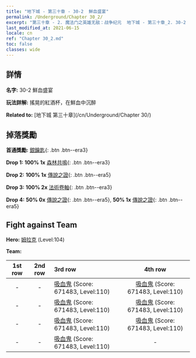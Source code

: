 ```yaml
---
title: "地下城 - 第三十章 - 30-2  鮮血盛宴"
permalink: /Underground/Chapter 30_2/
excerpt: "第三十章 - 2. 魔法门之英雄无敌：战争纪元  地下城 - 第三十章_2. 30-2  鮮血盛宴"
last_modified_at: 2021-06-15
locale: cn
ref: "Chapter 30_2.md"
toc: false
classes: wide
---
```


## 詳情

 **名字:** 30-2  鮮血盛宴

 **玩法詳解:**       搖晃的紅酒杯，在鮮血中沉醉

 **Related to:** [地下城 第三十章](/cn/Underground/Chapter 30/)

## 掉落獎勵

 **首通獎勵:** [銀鑰匙](/cn/Items/con_693/){: .btn .btn--era3}

 **Drop 1:** **100% 1x** [森林共鳴](/cn/Items/her_465/){: .btn .btn--era3}

 **Drop 2:** **100% 1x** [傳說之證](/cn/Items/mat_102/){: .btn .btn--era5}

 **Drop 3:** **100% 2x** [法術卷軸](/cn/Items/con_694/){: .btn .btn--era3}

 **Drop 4:** **50% 0x** [傳說之證](/cn/Items/mat_102/){: .btn .btn--era5}, **50% 1x** [傳說之證](/cn/Items/mat_102/){: .btn .btn--era5}


## Fight against Team
 **Hero:** [姆拉克](/cn/heroes/Mullich/) (Level:104)

 **Team:**


  | 1st row | 2nd row | 3rd row | 4th row |
  |:----:|:----:|:----|:----:|
  | - | - | [吸血鬼](/cn/units/Vampire/) (Score: 671483, Level:110)  | [吸血鬼](/cn/units/Vampire/) (Score: 671483, Level:110)  |
  | - | - | [吸血鬼](/cn/units/Vampire/) (Score: 671483, Level:110)  | [吸血鬼](/cn/units/Vampire/) (Score: 671483, Level:110)  |
  | - | - | [吸血鬼](/cn/units/Vampire/) (Score: 671483, Level:110)  | [吸血鬼](/cn/units/Vampire/) (Score: 671483, Level:110)  |
  | - | - | [吸血鬼](/cn/units/Vampire/) (Score: 671483, Level:110)  | - |


